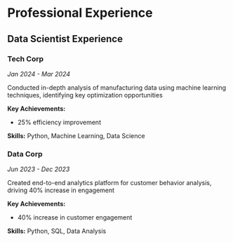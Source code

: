 # Professional Experience

## Data Scientist Experience

### Tech Corp
*Jan 2024 - Mar 2024*

Conducted in-depth analysis of manufacturing data using machine learning techniques, identifying key optimization opportunities

**Key Achievements:**
- 25% efficiency improvement

**Skills:** Python, Machine Learning, Data Science

### Data Corp
*Jun 2023 - Dec 2023*

Created end-to-end analytics platform for customer behavior analysis, driving 40% increase in engagement

**Key Achievements:**
- 40% increase in customer engagement

**Skills:** Python, SQL, Data Analysis
